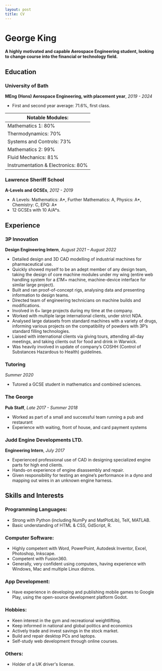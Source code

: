 ```yaml
---
layout: post
title: CV
---
```


# George King

**A highly motivated and capable Aerospace Engineering student, looking to change course into the financial or technology field.**

## Education

### University of Bath
**MEng (Hons) Aerospace Engineering, with placement year**,  *2019 - 2024*

- First and second year average: 71.6%, first class.

|Notable Modules:|
|---|
| Mathematics 1: 80%	|
| Thermodynamics: 70% |
| Systems and Controls: 73% |
| Mathematics 2: 99% |
|	Fluid Mechanics: 81% |
|	Instrumentation & Electronics: 80% |

### Lawrence Sheriff School
**A-Levels and GCSEs**,  *2012 - 2019*

- A Levels: Mathematics: A\*, Further Mathematics: A, Physics: A\*, Chemistry: C, EPQ: A\* 
- 12 GCSEs with 10 A/A\*s.

## Experience

### 3P Innovation
**Design Engineering Intern**,  *August 2021 – August 2022*

- Detailed design and 3D CAD modelling of industrial machines for pharmaceutical use.
- Quickly showed myself to be an adept member of any design team, taking the design of core machine modules under my wing (entire web handling system for a £1M+ machine, machine-device interface for similar large project).
- Built and ran proof-of-concept rigs, analysing data and presenting information to design teams.
- Directed team of engineering technicians on machine builds and modifications.
- Involved in 6+ large projects during my time at the company.
- Worked with multiple large international clients, under strict NDA.
- Analysed large datasets from standard machines with a variety of drugs, informing various projects on the compatibility of powders with 3P’s standard filling technologies.
- Liaised with international clients via giving tours, attending all-day meetings, and taking clients out for food and drink in Warwick.
- Was heavily involved in update of company’s COSHH (Control of Substances Hazardous to Health) guidelines.

### Tutoring
*Summer 2020*
- Tutored a GCSE student in mathematics and combined sciences.

### The George
**Pub Staff**,  *Late 2017 - Summer 2018*
- Worked as part of a small and successful team running a pub and restaurant
- Experience with waiting, front of house, and card payment systems

### Judd Engine Developments LTD.
**Engineering Intern**,  *July 2017*
- Experienced professional use of CAD in designing specialized engine parts for high end clients.
- Hands-on experience of engine disassembly and repair.
- Given responsibility for testing an engine’s performance in a dyno and mapping out wires in an unknown engine harness.

## Skills and Interests

### Programming Languages:
- Strong with Python (including NumPy and MatPlotLib), TeX, MATLAB.
- Basic understanding of HTML & CSS, GdScript, R.

### Computer Software:
- Highly competent with Word, PowerPoint, Autodesk Inventor, Excel, Photoshop, Inkscape.
- Competent with Fusion360.
- Generally, very confident using computers, having experience with Windows, Mac and multiple Linux distros.

### App Development:
- Have experience in developing and publishing mobile games to Google Play, using the open-source development platform Godot.

### Hobbies:
- Keen interest in the gym and recreational weightlifting.
- Keep informed in national and global politics and economics
- Actively trade and invest savings in the stock market.
- Build and repair desktop PCs and laptops.
- Self-study web development through online courses.

### Others:
- Holder of a UK driver's license.





